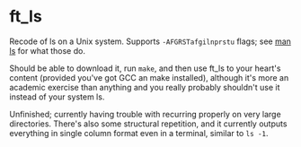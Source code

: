 # ft_ls

Recode of ls on a Unix system. Supports `-AFGRSTafgilnprstu` flags; see [man ls](http://man7.org/linux/man-pages/man1/ls.1.html) for what those do.

Should be able to download it, run `make`, and then use ft_ls to your heart's content (provided you've got GCC an make installed), although it's more an academic exercise than anything and you really probably shouldn't use it instead of your system ls.

Unfinished; currently having trouble with recurring properly on very large directories. There's also some structural repetition, and it currently outputs everything in single column format even in a terminal, similar to `ls -1`.

